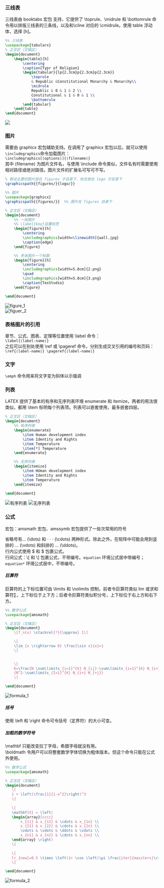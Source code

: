 ### 三线表
三线表由 booktabs 宏包
支持，它提供了 \toprule、\midrule 和 \bottomrule 命令用以排版三线表的三条线，以及和\cline 对应的 \cmidrule。使用 table 浮动体，选择 [h]。
```latex
%% 三线表
\usepackage{tabularx}
% 正文区（文稿区）
\begin{document}
	\begin{table}[h]
		\centering
		\caption{Typr of Religion}
		\begin{tabular}{lp{2.3cm}p{2.3cm}p{2.3cm}}
			\toprule
			& Republic &Constitutional Monarchy & Monarchy\\
			\midrule
			Republic & 0 & 1 & 2 \\
			Constitutional & 1 & 0 & 1 \\
			\bottomrule
		\end{tabular}
	\end{table}
\end{document}
``` 
<img src="https://github.com/FROMTO1/LaTeX-Notes/blob/main/images/table_1.jpg">

### 图片
需要由 graphicx 宏包辅助支持。在调用了 graphicx 宏包以后，就可以使用`\includegraphics`命令加载图片：  
`\includegraphics[⟨options⟩]{⟨filename⟩}`  
其中 ⟨filename⟩ 为图片文件名，与使用 \include 命令类似，文件名有时需要使用相对路径或绝对路径。图片文件的扩展名可写可不写。
```latex
% 假设主要的图片放在 figures 子目录下，标志放在 logo 子目录下
\graphicspath{{figures/}{logo/}}
```
```latex
%% 图片
\usepackage{graphicx}
\graphicspath{{figures/}}  %% 图片在 figures 目录下

% 正文区（文稿区）
\begin{document}
	%% 一张图片
	%% \label{key}设置标签
	\begin{figure}[h]
		\centering
		\includegraphics[width=\linewidth]{wall.jpg}
		\caption{edge}
	\end{figure}

	%% 多张图片一个标题
	\begin{figure}[h]
		\centering
		\includegraphics[width=5.8cm]{2.png}
		\quad
		\includegraphics[width=5.8cm]{3.png}
		\caption{TexStudio}
	\end{figure}

\end{document}
```
![figure_1](https://github.com/FROMTO1/LaTeX-Notes/blob/main/images/figure_1.png)  
![figuer_2](https://github.com/FROMTO1/LaTeX-Notes/blob/main/images/figure_2.jpg)

### 表格图片的引用
章节、公式、图表、定理等位置使用 \label 命令：  
`\label{⟨label-name⟩}`  
之后可以在别处使用 \ref 或 \pageref 命令，分别生成交叉引用的编号和页码：  
`\ref{⟨label-name⟩} \pageref{⟨label-name⟩}`

### 文字
`\emph` 命令用来将文字变为斜体以示强调  

### 列表
LATEX 提供了基本的有序和无序列表环境 enumerate 和 itemize，两者的用法很类似，都用 \item 标明每个列表项。列表可以嵌套使用，最多嵌套四层。
```latex
% 正文区（文稿区）
\begin{document}
	%% 有序列表
	\begin{enumerate}
		\item Human development index
		\item Identity and Rights
		\item Temperature
		\item[*] Temperature
	\end{enumerate}

	%% 无序列表
	\begin{itemize}
		\item HUman development index
		\item Identity and Rights
		\item Temperature
	\end{itemize}

\end{document}
```

![有序列表](https://github.com/FROMTO1/LaTeX-Notes/blob/main/images/list_1.png)
![无序列表](https://github.com/FROMTO1/LaTeX-Notes/blob/main/images/list_0.jpg)

### 公式
宏包：amsmath 宏包、amssymb 宏包提供了一些次常用的符号  

省略号有... (\dots) 和 · · · (\cdots) 两种形式。除此之外，在矩阵中可能会用到竖排的 ... (\vdots) 和斜排的 ... (\ddots)。  
行内公式使用 $ 和 $ 包裹公式。  
行间公式：\\[ 和 \\] 包裹公式，不带编号。`equation` 环境公式居中带编号；`equation*` 环境公式居中，不带编号。  

##### 巨算符
巨算符的上下标位置可由 \limits 和 \nolimits 控制，前者令巨算符类似 lim 或求和算符∑，上下标位于上下方；后者令巨算符类似积分号，上下标位于右上方和右下方。
```latex
%% 数学公式
\usepackage{amsmath}

% 正文区（文稿区）
\begin{document}
	\[f_n(x) \stackrel{*}{\approx} 1\]

	\[
	\lim_{x \rightarrow 0} \frac{\sin x}{x}=1
	\]
	

	\[
	K=\frac{N \sum\limits_{i=1}^{k} N_{ij}-\sum\limits_{i=1}^{k} N_{i+} N_{+j}}
	{N^2-\sum\limits_{I=1}^{K} N_{i+} N_{+j}}
	\]

\end{document}
```
![formula_1](https://github.com/FROMTO1/LaTeX-Notes/blob/main/images/formula_1.jpg)

##### 括号
使用 \left 和 \right 命令可令括号（定界符）的大小可变。

##### 加粗的数学符号
 \mathbf 只能改变拉丁字母，希腊字母就没有用。  
 \boldmath 令用户可以将整套数学字体切换为粗体版本。但这个命令只能在公式外使用。

 ```latex
%% 数学公式
\usepackage{amsmath}

% 正文区（文稿区）
\begin{document}
	\[
	1 + \left(\frac{1}{1-x^2}\right)^3
	\]
	
	\[
	\mathbf{X} = \left(
	\begin{array}{cccc}
		x_{11} & x_{12} & \cdots & x_{1n} \\
		x_{21} & x_{22} & \cdots & x_{2n} \\
		\vdots & \vdots & \ddots & \vdots \\
		x_{n1} & x_{n2} & \cdots & x_{nn} \\
	\end{array} \right)
	\]
	
	\[
	lr_{new}=0.5 \times \left(1+ \cos \left(\pi \frac{iter}{maxiters}\right) \right)lr
	\]

\end{document}
 ```
 ![formula_2](https://github.com/FROMTO1/LaTeX-Notes/blob/main/images/formula_2.jpg)
